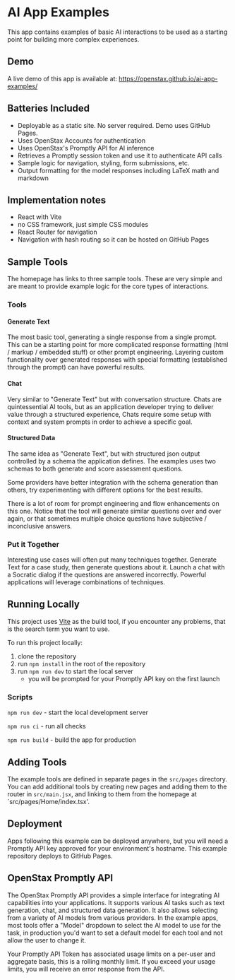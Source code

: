 
# AI App Examples

This app contains examples of basic AI interactions to be used as a starting point for building more complex experiences.

## Demo

A live demo of this app is available at: https://openstax.github.io/ai-app-examples/

## Batteries Included
- Deployable as a static site. No server required. Demo uses GitHub Pages.
- Uses OpenStax Accounts for authentication
- Uses OpenStax's Promptly API for AI inference
- Retrieves a Promptly session token and use it to authenticate API calls
- Sample logic for navigation, styling, form submissions, etc.
- Output formatting for the model responses including LaTeX math and markdown

## Implementation notes
- React with Vite
- no CSS framework, just simple CSS modules
- React Router for navigation
- Navigation with hash routing so it can be hosted on GitHub Pages

## Sample Tools

The homepage has links to three sample tools. These are very simple and are meant to provide example logic for the core types of interactions.

### Tools
#### Generate Text

The most basic tool, generating a single response from a single prompt. This can be a starting point for more complicated response formatting (html / markup / embedded stuff) or other prompt engineering. Layering custom functionality over generated responses with special formatting (established through the prompt) can have powerful results.

#### Chat

Very similar to "Generate Text" but with conversation structure. Chats are quintessential AI tools, but as an application developer trying to deliver value through a structured experience, Chats require some setup with context and system prompts in order to achieve a specific goal.

#### Structured Data

The same idea as "Generate Text", but with structured json output controlled by a schema the application defines. The examples uses two schemas to both generate and score assessment questions.

Some providers have better integration with the schema generation than others, try experimenting with different options for the best results.

There is a lot of room for prompt engineering and flow enhancements on this one. Notice that the tool will generate similar questions over and over again, or that sometimes multiple choice questions have subjective / inconclusive answers.

### Put it Together

Interesting use cases will often put many techniques together. Generate Text for a case study, then generate questions about it. Launch a chat with a Socratic dialog if the questions are answered incorrectly. Powerful applications will leverage combinations of techniques.

## Running Locally

This project uses [Vite](https://vitejs.dev/) as the build tool, if you encounter any problems, that is the search term you want to use.

To run this project locally:
1) clone the repository
1) run `npm install` in the root of the repository
1) run `npm run dev` to start the local server
    - you will be prompted for your Promptly API key on the first launch

### Scripts

`npm run dev` - start the local development server

`npm run ci` - run all checks

`npm run build` - build the app for production

## Adding Tools

The example tools are defined in separate pages in the `src/pages` directory. You can add additional tools by creating new pages and adding them to the router in `src/main.jsx`, and linking to them from the homepage at `src/pages/Home/index.tsx'.

## Deployment
Apps following this example can be deployed anywhere, but you will need a Promptly API key approved for your environment's hostname. This example repository deploys to GitHub Pages.

## OpenStax Promptly API

The OpenStax Promptly API provides a simple interface for integrating AI capabilities into your applications. It supports various AI tasks such as text generation, chat, and structured data generation. It also allows selecting from a variety of AI models from various providers. In the example apps, most tools offer a "Model" dropdown to select the AI model to use for the task, in production you'd want to set a default model for each tool and not allow the user to change it.

Your Promptly API Token has associated usage limits on a per-user and aggregate basis, this is a rolling monthly limit. If you exceed your usage limits, you will receive an error response from the API.
